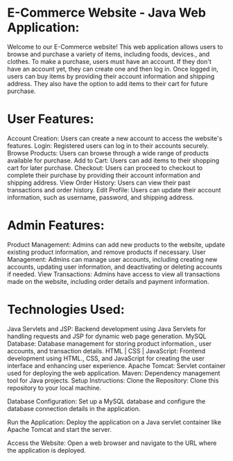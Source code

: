 # E-Commerce Website - Java Web Application:

Welcome to our E-Commerce website! This web application allows users to browse and purchase a variety of items, including foods, devices., and clothes. To make a purchase, users must have an account. If they don't have an account yet, they can create one and then log in. Once logged in, users can buy items by providing their account information and shipping address. They also have the option to add items to their cart for future purchase.

# User Features:

Account Creation: Users can create a new account to access the website's features.
Login: Registered users can log in to their accounts securely.
Browse Products: Users can browse through a wide range of products available for purchase.
Add to Cart: Users can add items to their shopping cart for later purchase.
Checkout: Users can proceed to checkout to complete their purchase by providing their account information and shipping address.
View Order History: Users can view their past transactions and order history.
Edit Profile: Users can update their account information, such as username, password, and shipping address.

# Admin Features:

Product Management: Admins can add new products to the website, update existing product information, and remove products if necessary.
User Management: Admins can manage user accounts, including creating new accounts, updating user information, and deactivating or deleting accounts if needed.
View Transactions: Admins have access to view all transactions made on the website, including order details and payment information.

# Technologies Used:

Java Servlets and JSP: Backend development using Java Servlets for handling requests and JSP for dynamic web page generation.
MySQL Database: Database management for storing product information., user accounts, and transaction details.
HTML | CSS | JavaScript: Frontend development using HTML., CSS, and JavaScript for creating the user interface and enhancing user experience.
Apache Tomcat: Servlet container used for deploying the web application.
Maven: Dependency management tool for Java projects.
Setup Instructions:
Clone the Repository: Clone this repository to your local machine.

Database Configuration: Set up a MySQL database and configure the database connection details in the application.

Run the Application: Deploy the application on a Java servlet container like Apache Tomcat and start the server.

Access the Website: Open a web browser and navigate to the URL where the application is deployed.
